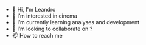 - 👋 Hi, I'm Leandro
- 👀 I’m interested in cinema
- 🌱 I’m currently learning analyses and development
- 💞️ I’m looking to collaborate on ?
- 📫 How to reach me 

<!---
belforz/belforz is a ✨ special ✨ repository because its `README.md` (this file) appears on your GitHub profile.
You can click the Preview link to take a look at your changes.
--->

